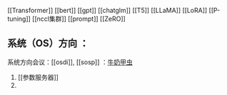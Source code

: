 [[Transformer]]
[[bert]]
[[gpt]]
[[chatglm]]
[[T5]]
[[LLaMA]]
[[LoRA]]
[[P-tuning]]
[[nccl集群]]
[[prompt]]
[[ZeRO]]

## 系统（OS）方向 ：
系统方向会议：[[osdi]], [[sosp]] ：[牛奶甲虫](https://space.bilibili.com/13717480)
1.  [[参数服务器]]
2. 



